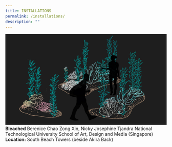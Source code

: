 ```yaml
---
title: INSTALLATIONS
permalink: /installations/
description: ""
---
```

[![](/images/Installations/Bleached.jpg)](/installations/glacier-dreams) 
**Bleached** Berenice Chao Zong Xin, Nicky Josephine Tjandra
National Technological University School of Art, Design and Media (Singapore)
**Location:** South Beach Towers (beside Akira Back)